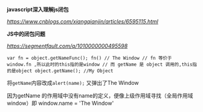 **javascript深入理解js闭包**

*https://www.cnblogs.com/xiangqianjin/articles/6595115.html*



**JS中的闭包问题**

*https://segmentfault.com/q/1010000000495598*

```
var fn = object.getNameFunc(); fn() // The Window // fn 等价于 window.fn ,所以此时的this指的是window // 而 getName 是 object 调用的,this指的是object object.getName(); //My Object   
```

将`getName`内容改成`alert(name);` 又弹出了The Window

因为getName 的作用域中没有name的定义，便像上级作用域寻找（全局作用域 window）即 window.name = 'The Window'

